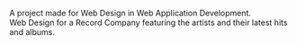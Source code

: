 A project made for Web Design in Web Application Development.<br>
Web Design for a Record Company featuring the artists and their latest hits and albums.
